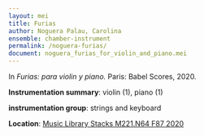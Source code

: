 ```yaml
---
layout: mei
title: Furias
author: Noguera Palau, Carolina
ensemble: chamber-instrument
permalink: /noguera-furias/
document: noguera_furias_for_violin_and_piano.mei
---
```


In *Furias: para violin y piano.* Paris: Babel Scores, 2020.

**Instrumentation summary**: violin (1), piano (1)

**instrumentation group**: strings and keyboard

**Location**: <a href="https://tufts.primo.exlibrisgroup.com/permalink/01TUN_INST/1kc9gia/alma991018616969103851" target="_blank">Music Library Stacks M221.N64 F87 2020</a>
